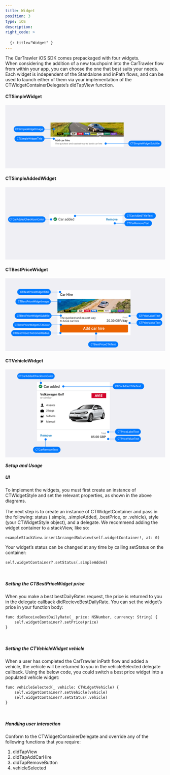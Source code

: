 ```yaml
---
title: Widget
position: 3
type: iOS
description:
right_code: >

  {: title="Widget" }
---
```



The CarTrawler iOS SDK comes prepackaged with four widgets.<br /> When considering the addition of a new touchpoint into the CarTrawler flow from within your app, you can choose the one that best suits your needs.<br /> Each widget is independent of the Standalone and inPath flows, and can be used to launch either of them via your implementation of the CTWidgetContainerDelegate’s didTapView function.<br />

<h4>CTSimpleWidget</h4>
<picture>
  <source media="(max-width: 799px)" srcset="/uploads/Simple_Loaded_Generic_style.png">
  <source media="(min-width: 800px)" srcset="/uploads/Simple_Loaded_Generic_style.png">
  <img src="/uploads/Simple_Loaded_Generic_style.png">
</picture><br />

<h4>CTSimpleAddedWidget</h4>
<picture>
  <source media="(max-width: 799px)" srcset="/uploads/Simple_Added_Generic_style.png">
  <source media="(min-width: 800px)" srcset="/uploads/Simple_Added_Generic_style.png">
  <img src="/uploads/Simple_Added_Generic_style.png">
</picture><br />

<h4>CTBestPriceWidget</h4>
<picture>
  <source media="(max-width: 799px)" srcset="/uploads/Pricing_Loaded_Generic_style.png">
  <source media="(min-width: 800px)" srcset="/uploads/Pricing_Loaded_Generic_style.png">
  <img src="/uploads/Pricing_Loaded_Generic_style.png">
</picture><br />

<h4>CTVehicleWidget</h4>
<picture>
  <source media="(max-width: 799px)" srcset="/uploads/Pricing_Added_Generic_style.png">
  <source media="(min-width: 800px)" srcset="/uploads/Pricing_Added_Generic_style.png">
  <img src="/uploads/Pricing_Added_Generic_style.png">
</picture><br />

***Setup and Usage***

<h5>UI</h5>

To implement the widgets, you must first create an instance of CTWidgetStyle and set the relevant properties, as shown in the above diagrams. <br /><br />
The next step is to create an instance of CTWidgetContainer and pass in the following: status (.simple, .simpleAdded, .bestPrice, or .vehicle), style (your CTWidgetStyle object), and a delegate. 
We recommend adding the widget container to a stackView, like so: 

    exampleStackView.insertArrangedSubview(self.widgetContainer!, at: 0)


Your widget’s status can be changed at any time by calling setStatus on the container:

    self.widgetContainer?.setStatus(.simpleAdded)

<br />
<h5>Setting the CTBestPriceWidget price</h5>

When you make a best bestDailyRates request, the price is returned to you in the delegate callback didRecieveBestDailyRate. You can set the widget’s price in your function body: 

    func didReceiveBestDailyRate(_ price: NSNumber, currency: String) {
        self.widgetContainer?.setPrice(price)
    }

<br />
<h5>Setting the CTVehicleWidget vehicle</h5>

When a user has completed the CarTrawler inPath flow and added a vehicle, the vehicle will be returned to you in the vehicleSelected delegate callback. Using the below code, you could switch a best price widget into a populated vehicle widget: 
    
    func vehicleSelected(_ vehicle: CTWidgetVehicle) {
        self.widgetContainer?.setVehicle(vehicle)
        self.widgetContainer?.setStatus(.vehicle)
    }

<br />
<h5>Handling user interaction</h5> 
  
Conform to the CTWidgetContainerDelegate and override any of the following functions that you require: <br />
1. didTapView
2. didTapAddCarHire
3. didTapRemoveButton
4. vehicleSelected


